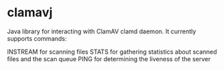 clamavj
=======

Java library for interacting with ClamAV clamd daemon. It currently supports commands:

INSTREAM for scanning files
STATS for gathering statistics about scanned files and the scan queue
PING for determining the liveness of the server